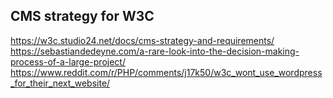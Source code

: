 ## CMS strategy for W3C

https://w3c.studio24.net/docs/cms-strategy-and-requirements/     
https://sebastiandedeyne.com/a-rare-look-into-the-decision-making-process-of-a-large-project/
https://www.reddit.com/r/PHP/comments/j17k50/w3c_wont_use_wordpress_for_their_next_website/

